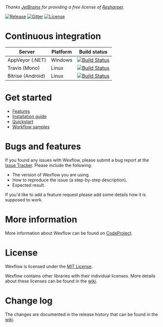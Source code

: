 <!--
[![Twitter](https://img.shields.io/badge/twitter-@wexflow86-55acee.svg)](https://twitter.com/wexflow86)
-->

<i>Thanks [JetBrains](https://www.jetbrains.com/) for providing a free license of [Resharper](https://www.jetbrains.com/resharper/).</i>

[![Release](http://img.shields.io/badge/release-v1.7-brightgreen.svg)](https://github.com/aelassas/Wexflow/releases/tag/v1.7)
[![Gitter](https://badges.gitter.im/Join%20Chat.svg)](https://gitter.im/Wexflow/Lobby)
[![License](http://img.shields.io/badge/license-MIT-blue.svg)](https://github.com/aelassas/Wexflow/blob/master/LICENSE.txt)

<!--
<i>This project is sponsored by [JetBrains](https://www.jetbrains.com/).</i>
[![JetBrains](https://aelassas.github.io/wexflow/images/Jetbrains_logo.png)](https://www.jetbrains.com/)
-->
<!--
<h4 align="center"><a href="https://wexflow.github.io/"><img height="321px" src="https://aelassas.github.io/wexflow/images/logo.png" width="494px" /> <br />Workflows Made Easy</a></h4>
-->

# Continuous integration

|  Server | Platform | Build status |
----------|--------|----------|
| AppVeyor (.NET) | Windows |[![Build Status](https://ci.appveyor.com/api/projects/status/github/aelassas/Wexflow?svg=true)](https://ci.appveyor.com/project/aelassas/wexflow)|
| Travis (Mono) | Linux |[![Build Status](https://travis-ci.org/aelassas/Wexflow.svg?branch=master)](https://travis-ci.org/aelassas/Wexflow)|
| Bitrise (Android)| Linux|[![Build Status](https://www.bitrise.io/app/55915da1dc7572b3.svg?token=xIjHVgLQu_DktBPbJEPTOA)](https://www.bitrise.io/app/55915da1dc7572b3)|

# Get started

- [Features](https://github.com/aelassas/Wexflow/wiki)
- [Installation guide](https://github.com/aelassas/Wexflow/wiki/Installation)
- [Quickstart](https://github.com/aelassas/Wexflow/wiki/Usage)
- [Workflow samples](https://github.com/aelassas/Wexflow/wiki/Samples)

# Bugs and features
  
 If you found any issues with Wexflow, please submit a bug report at the [Issue Tracker](https://github.com/aelassas/Wexflow/issues). Please include the following:
 
  - The version of Wexflow you are using.
  - How to reproduce the issue (a step-by-step description).
  - Expected result.
 
If you'd like to add a feature request please add some details how it is supposed to work.

# More information

More information about Wexflow can be found on [CodeProject](https://www.codeproject.com/Articles/1164009/Wexflow-Open-source-workflow-engine-in-Csharp).

# License
Wexflow is licensed under the [MIT License](https://github.com/aelassas/Wexflow/blob/master/LICENSE.txt). 

Wexflow contains other libraries with their individual licenses. More details about these licenses can be found in the [wiki](https://github.com/aelassas/Wexflow/wiki/License).

# Change log

The changes are documented in the release history that can be found in the [wiki](https://github.com/aelassas/Wexflow/wiki/History).
